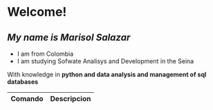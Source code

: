 # Welcome!
## _My name is Marisol Salazar_

- I am from Colombia
- I am studying Sofwate Analisys and Development in the Seina

With knowledge in **python and data analysis and management of sql databases**

| Comando | Descripcion |
| ------- | ----------- |

